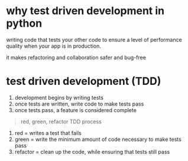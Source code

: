 # why test driven development in python

writing code that tests your other code to ensure a level of performance quality when your app is in production.

it makes refactoring and collaboration safer and bug-free

# test driven development (TDD)

1. development begins by writing tests
2. once tests are written, write code to make tests pass
3. once tests pass, a feature is considered complete

> red, green, refactor TDD process

1. red = writes a test that fails
2. green = write the minimum amount of code necessary to make tests pass
3. refactor = clean up the code, while ensuring that tests still pass